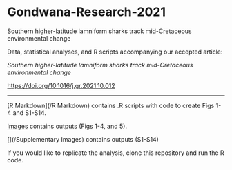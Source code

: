 # Gondwana-Research-2021
Southern higher-latitude lamniform sharks track mid-Cretaceous environmental change

Data, statistical analyses, and R scripts accompanying our accepted article:

*Southern higher-latitude lamniform sharks track mid-Cretaceous environmental change*

https://doi.org/10.1016/j.gr.2021.10.012

---------------------------------------------------------------------------------------

[R Markdown](/R Markdown) contains .R scripts with code to create Figs 1-4 and S1-S14. 

[Images](/Images) contains outputs (Figs 1-4, and 5).

[](/Supplementary Images) contains outputs (S1-S14)

If you would like to replicate the analysis, clone this repository and run the R code.

